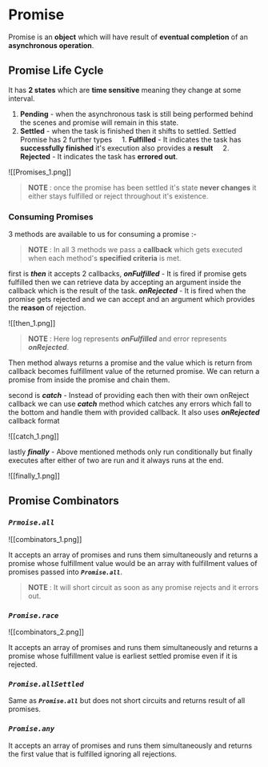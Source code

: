 
# **Promise**

Promise is an **object** which will have result of **eventual completion** of an **asynchronous operation**.

## **Promise Life Cycle**

It has **2 states** which are **time sensitive** meaning they change at some interval.

1. **Pending** - when the asynchronous task is still being performed behind the scenes and promise will remain in this state.
2. **Settled** - when the task is finished then it shifts to settled. Settled Promise has 2 further types
    1. **Fulfilled** - It indicates the task has **successfully finished** it's execution also provides a **result**
    2. **Rejected** - It indicates the task has **errored out**.

![[Promises_1.png]]

> **NOTE** : once the promise has been settled it's state **never changes** it either stays fulfilled or reject throughout it's existence.

### **Consuming Promises**

3 methods are available to us for consuming a promise :-

> **NOTE** : In all 3 methods we pass a **callback** which gets executed when each method's **specified criteria** is met.

first is ***then*** it accepts 2 callbacks, ***onFulfilled*** - It is fired if promise gets fulfilled then we can retrieve data by accepting an argument inside the callback which is the result of the task. ***onRejected*** - It is fired when the promise gets rejected and we can accept and an argument which provides the **reason** of rejection.

![[then_1.png]]

> **NOTE** : Here log represents ***onFulfilled*** and error represents ***onRejected***.

Then method always returns a promise and the value which is return from callback becomes fulfillment value of the returned promise. We can return a promise from inside the promise and chain them.  

second is ***catch*** - Instead of providing each then with their own onReject callback we can use ***catch*** method which catches any errors which fall to the bottom and handle them with provided callback. It also uses ***onRejected*** callback format

![[catch_1.png]]

lastly ***finally*** - Above mentioned methods only run conditionally but finally executes after either of two are run and it always runs at the end.

![[finally_1.png]]

## **Promise Combinators**

### ***`Prmoise.all`***

![[combinators_1.png]]

It accepts an array of promises and runs them simultaneously and returns a promise whose fulfillment value would be an array with fulfillment values of promises passed into ***`Promise.all`***.

> **NOTE** :  It will short circuit as soon as any promise rejects and it errors out.

### ***`Promise.race`***

![[combinators_2.png]]

It accepts an array of promises and runs them simultaneously and returns a promise whose fulfillment value is earliest settled promise even if it is rejected.

### ***`Promise.allSettled`***

Same as ***`Promise.all`*** but does not short circuits and returns result of all promises.

### ***`Promise.any`***

It accepts an array of promises and runs them simultaneously and returns the first value that is fulfilled ignoring all rejections.
